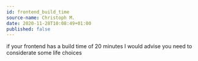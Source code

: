 ```yaml
---
id: frontend_build_time
source-name: Christoph M.
date: 2020-11-28T10:08:49+01:00
published: false
---
```

if your frontend has a build time of 20 minutes I would advise you need to considerate some life choices

